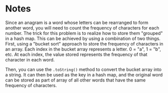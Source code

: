 # Notes

Since an anagram is a word whose letters can be rearranged to form another word,
you will need to count the frequency of characters for each number. The trick
for this problem is to realize how to store them "grouped" in a hash map. This
can be achieved by using a combination of two things. First, using a "bucket
sort" approach to store the frequency of characters in an array. Each index in
the bucket array represents a letter. 0 = "a", 1 = "b", etc. At each index, the
value stored represents the frequency of that character in each word.

Then, you can use the `.toString()` method to convert the bucket array into a
string. It can then be used as the key in a hash map, and the original word can
be stored as part of array of all other words that have the same frequency of
characters.
